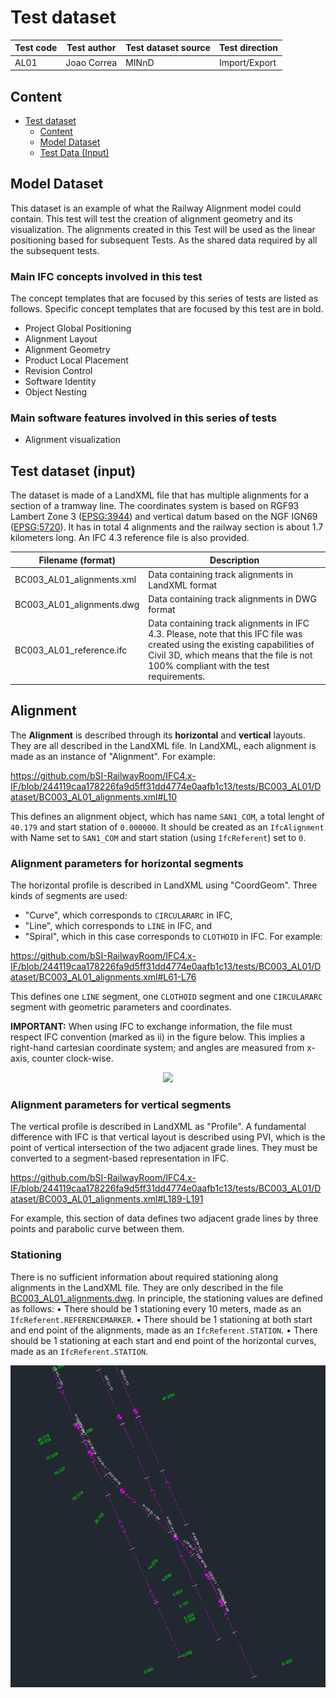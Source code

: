 # Test dataset

| Test code | Test author     | Test dataset source | Test direction |
|-----------|-----------------|---------------------|----------------|
| AL01      | Joao Correa     | MINnD               | Import/Export  |

## Content
- [Test dataset](#test-dataset)
  - [Content](#content)
  - [Model Dataset](#model-dataset)
  - [Test Data (Input)](#test-data-input)


## Model Dataset

This dataset is an example of what the Railway Alignment model could contain. This test will test the creation of alignment geometry and its visualization. The alignments created in this Test will be used as the linear positioning based for subsequent Tests. As the shared data required by all the subsequent tests.

### Main IFC concepts involved in this test

The concept templates that are focused by this series of tests are listed as follows. Specific concept templates that are focused by this test are in bold.
- Project Global Positioning
- Alignment Layout
- Alignment Geometry
- Product Local Placement
- Revision Control
- Software Identity
- Object Nesting

### Main software features involved in this series of tests
	
- Alignment visualization

## Test dataset (input)

The dataset is made of a LandXML file that has multiple alignments for a section of a tramway line. The coordinates system is based on RGF93 Lambert Zone 3 ([EPSG:3944](https://epsg.io/3944)) and vertical datum based on the NGF IGN69 ([EPSG:5720](https://epsg.io/5720)).
 It has in total 4 alignments and the railway section is about 1.7 kilometers long. An IFC 4.3 reference file is also provided.

| Filename (format) | Description  |
|-----------------------------|-----------------------------------------------------------------------------------------|
|  BC003_AL01_alignments.xml  |  Data containing track alignments in LandXML format  |
|  BC003_AL01_alignments.dwg  |  Data containing track alignments in DWG format  |
|  BC003_AL01_reference.ifc  | Data containing track alignments in IFC 4.3. Please, note that this IFC file was created using the existing capabilities of Civil 3D, which means that the file is not 100% compliant with the test requirements.  |


## Alignment

The **Alignment** is described through its **horizontal** and **vertical** layouts. They are all described in the LandXML file. In LandXML, each alignment is made as an instance of "Alignment". For example:

https://github.com/bSI-RailwayRoom/IFC4.x-IF/blob/244119caa178226fa9d5ff31dd4774e0aafb1c13/tests/BC003_AL01/Dataset/BC003_AL01_alignments.xml#L10

This defines an alignment object, which has name `SAN1_COM`, a total lenght of `40.179` and start station of `0.000000`. It should be created as an `IfcAlignment` with Name set to `SAN1_COM` and start station (using `IfcReferent`) set to `0`.


### Alignment parameters for horizontal segments

The horizontal profile is described in LandXML using "CoordGeom". Three kinds of segments are used:
- "Curve", which corresponds to `CIRCULARARC` in IFC,
- "Line", which corresponds to `LINE` in IFC, and
- "Spiral", which in this case corresponds to `CLOTHOID` in IFC.
For example:

https://github.com/bSI-RailwayRoom/IFC4.x-IF/blob/244119caa178226fa9d5ff31dd4774e0aafb1c13/tests/BC003_AL01/Dataset/BC003_AL01_alignments.xml#L61-L76

This defines one `LINE` segment, one `CLOTHOID` segment and one `CIRCULARARC` segment with geometric parameters and coordinates.

**IMPORTANT:**
When using IFC to exchange information, the file must respect IFC convention (marked as ii) in the figure below. This implies a right-hand cartesian coordinate system; and angles are measured from x-axis, counter clock-wise.

<p align="center">
    <img src="SurveyToIFCangleConvention.png" height="500"/>
</p>


### Alignment parameters for vertical segments

The vertical profile is described in LandXML as "Profile". A fundamental difference with IFC is that vertical layout is described using PVI, which is the point of vertical intersection of the two adjacent grade lines. They must be converted to a segment-based representation in IFC.

https://github.com/bSI-RailwayRoom/IFC4.x-IF/blob/244119caa178226fa9d5ff31dd4774e0aafb1c13/tests/BC003_AL01/Dataset/BC003_AL01_alignments.xml#L189-L191

For example, this section of data defines two adjacent grade lines by three points and parabolic curve between them.

### Stationing

There is no sufficient information about required stationing along alignments in the LandXML file. They are only described in the file [BC003_AL01_alignments.dwg](./Dataset/BC003_AL01_alignments.dwg). In principle, the stationing values are defined as follows:
•	There should be 1 stationing every 10 meters, made as an `IfcReferent.REFERENCEMARKER`.
•	There should be 1 stationing at both start and end point of the alignments, made as an `IfcReferent.STATION`.
•	There should be 1 stationing at each start and end point of the horizontal curves, made as an `IfcReferent.STATION`.

<img src="./Example_Stationing.png"/>

